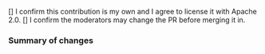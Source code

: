 <!--

For more information on the requirements for pull requests, please see [the CONTRIBUTING.md](CONTRIBUTING.md).

-->

[] I confirm this contribution is my own and I agree to license it with Apache 2.0.
[] I confirm the moderators may change the PR before merging it in.

### Summary of changes <!-- Required -->

<!--
    Please provide the following information:

    Description of the the change (what is this fixing / adding / removing?).

    Why the change is needed, add references to issues if this is a fix.

    Avoid too large commits. Each commit should be an atomic, independent change.

    Write good, descriptive Git commit messages.

-->

